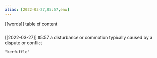 ```yaml
---
alias: [2022-03-27,05:57,enw]
---
```

[[words]]
table of content
```toc
```

[[2022-03-27]] 05:57
a disturbance or commotion typically caused by a dispute or conflict
```query
"kerfuffle"
```